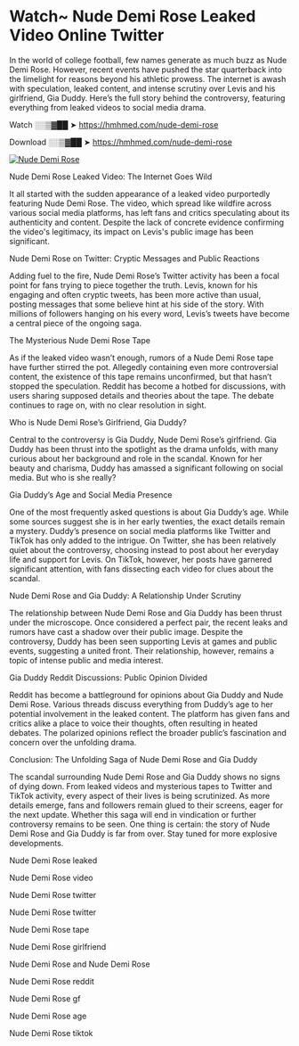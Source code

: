 # Watch~ Nude Demi Rose Leaked Video Online Twitter

In the world of college football, few names generate as much buzz as Nude Demi Rose. However, recent events have pushed the star quarterback into the limelight for reasons beyond his athletic prowess. The internet is awash with speculation, leaked content, and intense scrutiny over Levis and his girlfriend, Gia Duddy. Here’s the full story behind the controversy, featuring everything from leaked videos to social media drama.

Watch ░░▒▓██ ➤ https://hmhmed.com/nude-demi-rose

Download ░░▒▓██ ➤ https://hmhmed.com/nude-demi-rose

[![Nude Demi Rose](https://i.imgur.com/dJHk4Zq.gif)](https://hmhmed.com/nude-demi-rose)

Nude Demi Rose Leaked Video: The Internet Goes Wild

It all started with the sudden appearance of a leaked video purportedly featuring Nude Demi Rose. The video, which spread like wildfire across various social media platforms, has left fans and critics speculating about its authenticity and content. Despite the lack of concrete evidence confirming the video's legitimacy, its impact on Levis's public image has been significant.

Nude Demi Rose on Twitter: Cryptic Messages and Public Reactions

Adding fuel to the fire, Nude Demi Rose’s Twitter activity has been a focal point for fans trying to piece together the truth. Levis, known for his engaging and often cryptic tweets, has been more active than usual, posting messages that some believe hint at his side of the story. With millions of followers hanging on his every word, Levis’s tweets have become a central piece of the ongoing saga.

The Mysterious Nude Demi Rose Tape

As if the leaked video wasn’t enough, rumors of a Nude Demi Rose tape have further stirred the pot. Allegedly containing even more controversial content, the existence of this tape remains unconfirmed, but that hasn’t stopped the speculation. Reddit has become a hotbed for discussions, with users sharing supposed details and theories about the tape. The debate continues to rage on, with no clear resolution in sight.

Who is Nude Demi Rose’s Girlfriend, Gia Duddy?

Central to the controversy is Gia Duddy, Nude Demi Rose’s girlfriend. Gia Duddy has been thrust into the spotlight as the drama unfolds, with many curious about her background and role in the scandal. Known for her beauty and charisma, Duddy has amassed a significant following on social media. But who is she really?

Gia Duddy’s Age and Social Media Presence

One of the most frequently asked questions is about Gia Duddy’s age. While some sources suggest she is in her early twenties, the exact details remain a mystery. Duddy’s presence on social media platforms like Twitter and TikTok has only added to the intrigue. On Twitter, she has been relatively quiet about the controversy, choosing instead to post about her everyday life and support for Levis. On TikTok, however, her posts have garnered significant attention, with fans dissecting each video for clues about the scandal.

Nude Demi Rose and Gia Duddy: A Relationship Under Scrutiny

The relationship between Nude Demi Rose and Gia Duddy has been thrust under the microscope. Once considered a perfect pair, the recent leaks and rumors have cast a shadow over their public image. Despite the controversy, Duddy has been seen supporting Levis at games and public events, suggesting a united front. Their relationship, however, remains a topic of intense public and media interest.

Gia Duddy Reddit Discussions: Public Opinion Divided

Reddit has become a battleground for opinions about Gia Duddy and Nude Demi Rose. Various threads discuss everything from Duddy’s age to her potential involvement in the leaked content. The platform has given fans and critics alike a place to voice their thoughts, often resulting in heated debates. The polarized opinions reflect the broader public’s fascination and concern over the unfolding drama.

Conclusion: The Unfolding Saga of Nude Demi Rose and Gia Duddy

The scandal surrounding Nude Demi Rose and Gia Duddy shows no signs of dying down. From leaked videos and mysterious tapes to Twitter and TikTok activity, every aspect of their lives is being scrutinized. As more details emerge, fans and followers remain glued to their screens, eager for the next update. Whether this saga will end in vindication or further controversy remains to be seen. One thing is certain: the story of Nude Demi Rose and Gia Duddy is far from over. Stay tuned for more explosive developments.

Nude Demi Rose leaked

Nude Demi Rose video

Nude Demi Rose twitter

Nude Demi Rose twitter

Nude Demi Rose tape

Nude Demi Rose girlfriend

Nude Demi Rose and Nude Demi Rose

Nude Demi Rose reddit

Nude Demi Rose gf

Nude Demi Rose age

Nude Demi Rose tiktok